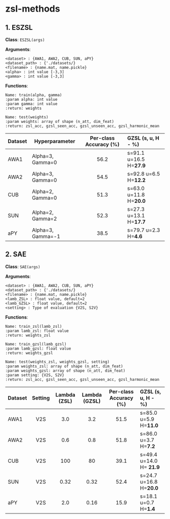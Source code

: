 # zsl-methods

## 1. **ESZSL**

**Class**: `ESZSL(args)`

**Arguments**:
```
<dataset> : {AWA1, AWA2, CUB, SUN, aPY}
<dataset_path> : {'./datasets/}
<filename> : {name.mat, name.pickle}
<alpha> : int value [-3,3] 
<gamma> : int value [-3,3]
```

**Functions**:

```
Name: train(alpha, gamma) 
:param alpha: int value
:param gamma: int value
:return: weights
```
```
Name: test(weights)
:param weights: array of shape (n_att, dim_feat)
:return: zsl_acc, gzsl_seen_acc, gzsl_unseen_acc, gzsl_harmonic_mean
```

| Dataset | Hyperparameter | Per-class Accuracy (%) | GZSL (s, u, H - %) |
| ----------- | ----------- | :------------: | :------------- |
| AWA1 | Alpha=3, Gamma=0 | 56.2 | s=91.1   u=16.5  H=**27.9** |
| AWA2 | Alpha=3, Gamma=0 | 54.5 | s=92.8   u=6.5   H=**12.2** |
| CUB | Alpha=2, Gamma=0 | 51.3 | s=63.0    u=11.8  H=**20.0** |
| SUN | Alpha=2, Gamma=2 | 52.3 | s=27.3    u=13.1  H=**17.7** |
| aPY | Alpha=3, Gamma=-1 | 38.5 | s=79.7   u=2.3   H=**4.6** |

## 2. **SAE**

**Class**: `SAE(args)`

**Arguments**:
```
<dataset> : {AWA1, AWA2, CUB, SUN, aPY}
<dataset_path> : {'./datasets/}
<filename> : {name.mat, name.pickle}
<lamb_ZSL> : float value, default=2
<lamb_GZSL> : float value, default=2
<setting> : Type of evaluation {V2S, S2V}
```

**Functions**:

```
Name: train_zsl(lamb_zsl) 
:param lamb_zsl: float value
:return: weights_zsl
```
```
Name: train_gzsl(lamb_gzsl) 
:param lamb_gzsl: float value
:return: weights_gzsl
```
```
Name: test(weights_zsl, weights_gzsl, setting)
:param weights_zsl: array of shape (n_att, dim_feat)
:param weights_gzsl: array of shape (n_att, dim_feat)
:param setting: {V2S, S2V}
:return: zsl_acc, gzsl_seen_acc, gzsl_unseen_acc, gzsl_harmonic_mean
```

| Dataset | Setting | Lambda (ZSL) | Lambda (GZSL) | Per-class Accuracy (%) | GZSL (s, u, H - %) |
| ------- | :------:| :----------: | :-----------: | :--------------------: | :---------------- |
| AWA1    |   V2S   |  3.0   |  3.2  | 51.5   | s=85.0  u=5.9   H=**11.0**
| AWA2    |   V2S   |  0.6   |  0.8  | 51.8 | s=86.0    u=3.7   H=**7.2**
| CUB     |   V2S   |  100   |  80   | 39.1 | s=49.4 u=14.0    H= **21.9**
| SUN     |   V2S   |  0.32  |  0.32 | 52.4 | s=24.7    u=16.8  H=**20.0**
| aPY     |   V2S   |  2.0   |  0.16 | 15.9 | s=18.1    u=0.7  H=**1.4**